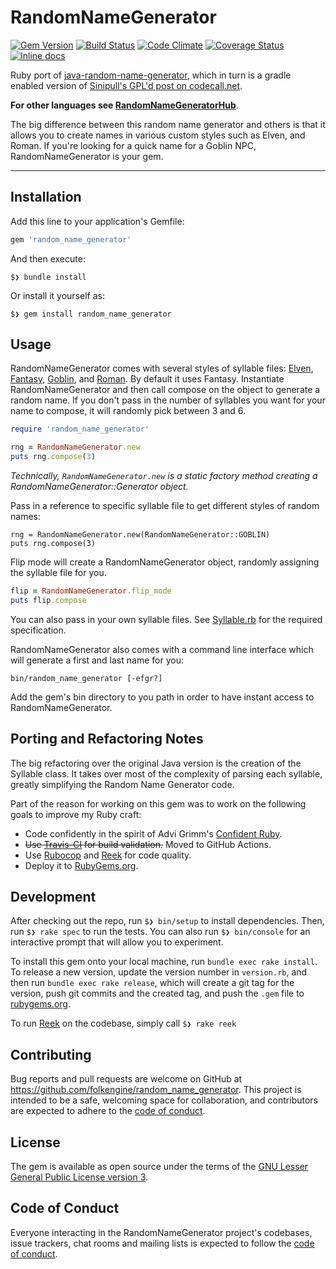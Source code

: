 # RandomNameGenerator

[![Gem Version](https://badge.fury.io/rb/random_name_generator.svg)](https://badge.fury.io/rb/random_name_generator)
[![Build Status](https://travis-ci.org/folkengine/random_name_generator.svg?branch=master)](https://travis-ci.org/folkengine/random_name_generator)
[![Code Climate](https://codeclimate.com/github/folkengine/random_name_generator/badges/gpa.svg)](https://codeclimate.com/github/folkengine/random_name_generator)
[![Coverage Status](https://coveralls.io/repos/github/folkengine/random_name_generator/badge.svg?branch=master)](https://coveralls.io/github/folkengine/random_name_generator?branch=master)
[![Inline docs](http://inch-ci.org/github/folkengine/random_name_generator.svg?branch=master)](http://inch-ci.org/github/folkengine/random_name_generator)

Ruby port of
[java-random-name-generator](https://github.com/folkengine/java-random-name-generator),
which in turn is a gradle enabled version of
[Sinipull's GPL'd post on codecall.net](http://forum.codecall.net/topic/49665-java-random-name-generator/).

**For other languages see
[RandomNameGeneratorHub](https://github.com/folkengine/RandomNameGeneratorHub)**.

The big difference between this random name generator and others is that
it allows you to create names in various custom styles such as Elven,
and Roman. If you're looking for a quick name for a Goblin NPC,
RandomNameGenerator is your gem.

------

## Installation

Add this line to your application's Gemfile:

```ruby
gem 'random_name_generator'
```

And then execute:

    $❯ bundle install

Or install it yourself as:

    $❯ gem install random_name_generator

## Usage

RandomNameGenerator comes with several styles of syllable files:
[Elven](https://github.com/folkengine/random_name_generator/blob/master/lib/languages/elven.txt),
[Fantasy](https://github.com/folkengine/random_name_generator/blob/master/lib/languages/fantasy.txt),
[Goblin](https://github.com/folkengine/random_name_generator/blob/master/lib/languages/goblin.txt),
and
[Roman](https://github.com/folkengine/random_name_generator/blob/master/lib/languages/roman.txt).
By default it uses Fantasy. Instantiate RandomNameGenerator and then
call compose on the object to generate a random name. If you don't pass
in the number of syllables you want for your name to compose, it will
randomly pick between 3 and 6.

```ruby
require 'random_name_generator'

rng = RandomNameGenerator.new
puts rng.compose(3)
```

*Technically, `RandomNameGenerator.new` is a static factory method
creating a RandomNameGenerator::Generator object.*

Pass in a reference to specific syllable file to get different styles of
random names:

```
rng = RandomNameGenerator.new(RandomNameGenerator::GOBLIN)
puts rng.compose(3)
```

Flip mode will create a RandomNameGenerator object, randomly assigning
the syllable file for you.

```ruby
flip = RandomNameGenerator.flip_mode
puts flip.compose
```

You can also pass in your own syllable files. See
[Syllable.rb](https://github.com/folkengine/random_name_generator/blob/master/lib/random_name_generator/syllable.rb)
for the required specification.

RandomNameGenerator also comes with a command line interface which will
generate a first and last name for you:

```
bin/random_name_generator [-efgr?]
```

Add the gem's bin directory to you path in order to have instant access
to RandomNameGenerator.

## Porting and Refactoring Notes

The big refactoring over the original Java version is the creation of
the Syllable class. It takes over most of the complexity of parsing each
syllable, greatly simplifying the Random Name Generator code.

Part of the reason for working on this gem was to work on the following
goals to improve my Ruby craft:

* Code confidently in the spirit of Advi Grimm's
  [Confident Ruby](http://www.confidentruby.com/).
* ~~Use
  [Travis-CI](https://travis-ci.org/folkengine/random_name_generator)
  for build validation.~~ Moved to GitHub Actions.
* Use [Rubocop](https://github.com/bbatsov/rubocop) and
  [Reek](https://github.com/troessner/reek) for code quality.
* Deploy it to
  [RubyGems.org](https://rubygems.org/gems/random_name_generator).


## Development

After checking out the repo, run `$❯ bin/setup` to install dependencies.
Then, run `$❯ rake spec` to run the tests. You can also run `$❯
bin/console` for an interactive prompt that will allow you to
experiment.

To install this gem onto your local machine, run `bundle exec rake
install`. To release a new version, update the version number in
`version.rb`, and then run `bundle exec rake release`, which will create
a git tag for the version, push git commits and the created tag, and
push the `.gem` file to [rubygems.org](https://rubygems.org).

To run [Reek](https://github.com/troessner/reek) on the codebase, simply
call `$❯ rake reek`

## Contributing

Bug reports and pull requests are welcome on GitHub at
https://github.com/folkengine/random_name_generator. This project is
intended to be a safe, welcoming space for collaboration, and
contributors are expected to adhere to the
[code of conduct](https://github.com/folkengine/random_name_generator/blob/main/CODE_OF_CONDUCT.md).

## License

The gem is available as open source under the terms of the
[GNU Lesser General Public License version 3](https://opensource.org/licenses/LGPL-3.0).

## Code of Conduct

Everyone interacting in the RandomNameGenerator project's codebases,
issue trackers, chat rooms and mailing lists is expected to follow the
[code of conduct](https://github.com/[USERNAME]/random_name_generator/blob/main/CODE_OF_CONDUCT.md).
